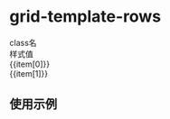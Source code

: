 # grid-template-rows

<script setup>
import { useData } from 'vitepress'
import { ref } from 'vue'

const { page } = useData()

const list = ref([
  ['grid-flow-row', 'grid-auto-flow: row;'],
  ['grid-flow-col', 'grid-auto-flow: column;'],
  ['grid-flow-dense', 'grid-auto-flow: dense;'],
  ['grid-flow-row-dense', 'grid-auto-flow: row dense;'],
  ['grid-flow-col-dense', 'grid-auto-flow: column dense;'],
])
</script>

<!-- 命名规律：`gap-{数值}` -->
 
<div class="a-flex a-row a-jc-sb a-border-b a-h-30"  >
  <div class="a-flex-1">class名</div>
  <div class="a-flex-1">样式值</div>
</div>
<div class=" a-flex-1 " style="overflow-y:auto;max-height: 300px">
  <div class="a-flex a-row a-ai-c a-jc-sb a-border-b a-min-h-30" v-for="(item, index) in list" :key="index" >
    <div class="a-flex-1">{{item[0]}}</div>
    <div class="a-flex-1">{{item[1]}}</div>
  </div>
</div>

## 使用示例

